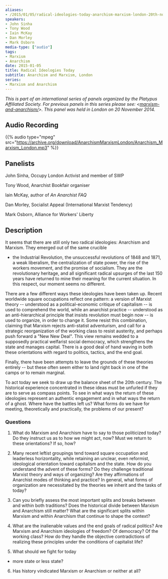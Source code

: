 ```yaml
---
aliases:
- /2015/01/05/radical-ideologies-today-anarchism-marxism-london-20th-november-2014
speakers:
- John Sinha
- Tony Wood
- Iain McKay
- Dan Morley
- Mark Osborn
media-type: ["audio"]
tags:
- Marxism
- Anarchism
date: 2015-01-05
title: Radical Ideologies Today
subtitle: Anarchism and Marxism, London
series:
- Marxism and Anarchism
---
```


_This is part of an international series of panels organized by the Platypus Affiliated Society. For previous panels in this series please see: <[marxism-and-anarchism/](marxism-and-anarchism/)>. This panel was held in London on 20 November 2014._

## Audio Recording

{{% audio type="mpeg" src="https://archive.org/download/AnarchismMarxismLondon/Anarchism_Marxism_London.mp3" %}}

## Panelists

John Sinha, Occupy London Activist and member of SWP

Tony Wood, Anarchist Bookfair organiser

Iain McKay, author of *An Anarchist FAQ*

Dan Morley, Socialist Appeal (International Marxist Tendency)

Mark Osborn, Alliance for Workers' Liberty

## Description

It seems that there are still only two radical ideologies: Anarchism and Marxism. They emerged out of the same crucible
 - the Industrial Revolution, the unsuccessful revolutions of 1848 and 1871, a weak liberalism, the centralization of state power, the rise of the workers movement, and the promise of socialism. They are the revolutionary heritage, and all significant radical upsurges of the last 150 years have returned to mine their meaning for the current situation. In this respect, our moment seems no different.

There are a few different ways these ideologies have been taken up. Recent worldwide square occupations reflect one pattern: a version of Marxist theory -- understood as a political-economic critique of capitalism -- is used to comprehend the world, while an anarchist practice -- understood as an anti-hierarchical principle that insists revolution must begin now -- is used to organize, in order to change it. Some resist this combination, claiming that Marxism rejects anti-statist adventurism, and call for a strategic reorganization of the working class to resist austerity, and perhaps push forward a "New New Deal". This view remains wedded to a supposedly practical welfarist social democracy, which strengthens the state and manages capital. There is a good deal of hand waving in both these orientations with regard to politics, tactics, and the end goal.

Finally, there have been attempts to leave the grounds of these theories entirely -- but these often seem either to land right back in one of the camps or to remain marginal.

To act today we seek to draw up the balance sheet of the 20th century. The historical experience concentrated in these ideas must be unfurled if they are to serve as compass points. To see in what ways the return of these ideologies represent an authentic engagement and in what ways the return of a ghost. Where have the battles left us? What forms do we have for meeting, theoretically and practically, the problems of our present?

### Questions

1. What do Marxism and Anarchism have to say to those politicized today? Do they instruct us as to how we might act, now? Must we return to these orientations? If so, how?

2. Many recent leftist groupings tend toward square occupation and leaderless horizontality, while retaining an unclear, even reformist, ideological orientation toward capitalism and the state. How do you understand the advent of these forms? Do they challenge traditional Marxist theory and ways of organizing? Are they affirmations of Anarchist modes of thinking and practice? In general, what forms of organization are necessitated by the theories we inherit and the tasks of today?

3. Can you briefly assess the most important splits and breaks between and within both traditions? Does the historical divide between Marxism and Anarchism still matter? What are the significant splits within Marxism and within Anarchism that continue to shape the context?

4. What are the inalienable values and the end goals of radical politics? Are Marxism and Anarchism ideologies of freedom? Of democracy? Of the working class? How do they handle the objective contradictions of realizing these principles under the conditions of capitalist life?

5. What should we fight for today
 - more state or less state?

6. Has history vindicated Marxism or Anarchism or neither at all?
